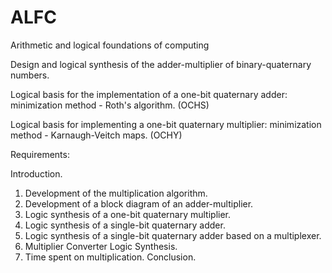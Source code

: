 # ALFC

Arithmetic and logical foundations of computing

Design and logical synthesis of the adder-multiplier of binary-quaternary numbers.

Logical basis for the implementation of a one-bit quaternary adder: minimization method - Roth's algorithm. (OCHS)

Logical basis for implementing a one-bit quaternary multiplier: minimization method - Karnaugh-Veitch maps. (OCHY)

Requirements:

Introduction.
1. Development of the multiplication algorithm.
2. Development of a block diagram of an adder-multiplier.
3. Logic synthesis of a one-bit quaternary multiplier.
4. Logic synthesis of a single-bit quaternary adder.
5. Logic synthesis of a single-bit quaternary adder based on a multiplexer.
6. Multiplier Converter Logic Synthesis.
7. Time spent on multiplication.
Сonclusion.
